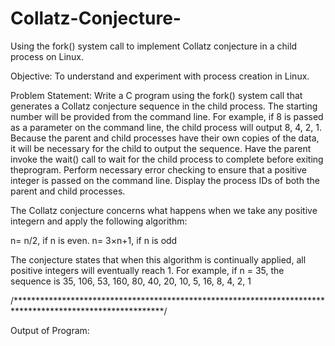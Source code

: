 # Collatz-Conjecture-
Using the fork() system call to implement Collatz conjecture in a child process on Linux.

Objective:
To understand and experiment with process creation in Linux.

Problem Statement:
Write a C program using the fork() system call that generates a Collatz conjecture sequence in the child process. The starting number will be provided from the command line. For example, if 8 is passed as a parameter on the command line, the child process will output 8, 4, 2, 1. Because the parent and child processes have their own copies of the data, it will be necessary for the child to output the sequence. Have the parent invoke the wait() call to wait for the child process to complete before exiting theprogram. Perform necessary error checking to ensure that a positive integer is passed on the command line. Display the process IDs of both the parent and child processes.

 The Collatz conjecture concerns what happens when we take any positive integern and apply the following algorithm: 
 
 n= n/2, if n is even.
 n= 3×n+1, if n is odd 
 
 The conjecture states that when this algorithm is continually applied, all positive integers will eventually reach 1. For example, if n = 35, the sequence is 35, 106, 53, 160, 80, 40, 20, 10, 5, 16, 8, 4, 2, 1

/**********************************************************************************************************/

Output of Program:
